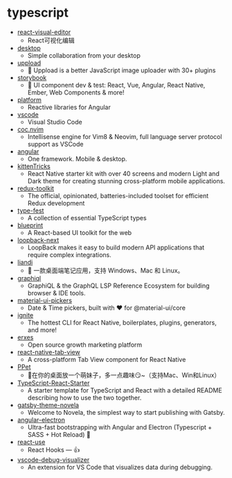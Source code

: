 # typescript
- [react-visual-editor](https://github.com/anye931123/react-visual-editor)
  - React可视化编辑
- [desktop](https://github.com/desktop/desktop)
  - Simple collaboration from your desktop
- [uppload](https://github.com/elninotech/uppload)
  - 📁 Uppload is a better JavaScript image uploader with 30+ plugins
- [storybook](https://github.com/storybookjs/storybook)
  - 📓 UI component dev & test: React, Vue, Angular, React Native, Ember, Web Components & more!
- [platform](https://github.com/ngrx/platform)
  - Reactive libraries for Angular
- [vscode](https://github.com/microsoft/vscode)
  - Visual Studio Code
- [coc.nvim](https://github.com/neoclide/coc.nvim)
  - Intellisense engine for Vim8 & Neovim, full language server protocol support as VSCode
- [angular](https://github.com/angular/angular)
  - One framework. Mobile & desktop.
- [kittenTricks](https://github.com/akveo/kittenTricks)
  - React Native starter kit with over 40 screens and modern Light and Dark theme for creating stunning cross-platform mobile applications.
- [redux-toolkit](https://github.com/reduxjs/redux-toolkit)
  - The official, opinionated, batteries-included toolset for efficient Redux development
- [type-fest](https://github.com/sindresorhus/type-fest)
  - A collection of essential TypeScript types
- [blueprint](https://github.com/palantir/blueprint)
  - A React-based UI toolkit for the web
- [loopback-next](https://github.com/strongloop/loopback-next)
  - LoopBack makes it easy to build modern API applications that require complex integrations.
- [liandi](https://github.com/88250/liandi)
  - 📕 一款桌面端笔记应用，支持 Windows、Mac 和 Linux。
- [graphiql](https://github.com/graphql/graphiql)
  - GraphiQL & the GraphQL LSP Reference Ecosystem for building browser & IDE tools.
- [material-ui-pickers](https://github.com/mui-org/material-ui-pickers)
  - Date & Time pickers, built with ❤️ for @material-ui/core
- [ignite](https://github.com/infinitered/ignite)
  - The hottest CLI for React Native, boilerplates, plugins, generators, and more!
- [erxes](https://github.com/erxes/erxes)
  - Open source growth marketing platform
- [react-native-tab-view](https://github.com/react-native-community/react-native-tab-view)
  - A cross-platform Tab View component for React Native
- [PPet](https://github.com/zenghongtu/PPet)
  - 👻在你的桌面放一个萌妹子，多一点趣味😏~（支持Mac、Win和Linux）
- [TypeScript-React-Starter](https://github.com/microsoft/TypeScript-React-Starter)
  - A starter template for TypeScript and React with a detailed README describing how to use the two together.
- [gatsby-theme-novela](https://github.com/narative/gatsby-theme-novela)
  - Welcome to Novela, the simplest way to start publishing with Gatsby.
- [angular-electron](https://github.com/maximegris/angular-electron)
  - Ultra-fast bootstrapping with Angular and Electron (Typescript + SASS + Hot Reload) 🚤
- [react-use](https://github.com/streamich/react-use)
  - React Hooks — 👍
- [vscode-debug-visualizer](https://github.com/hediet/vscode-debug-visualizer)
  - An extension for VS Code that visualizes data during debugging.
